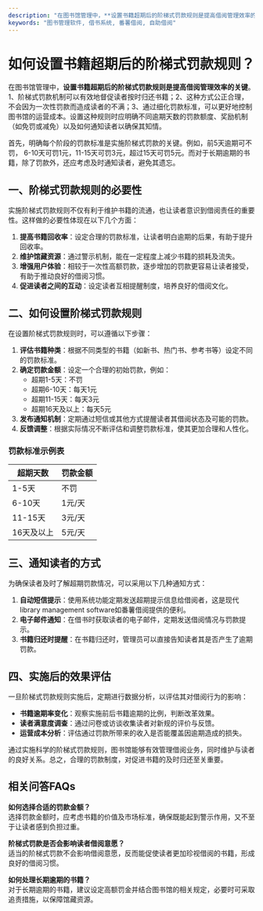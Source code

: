 ```yaml
---
description: "在图书馆管理中，**设置书籍超期后的阶梯式罚款规则是提高借阅管理效率的关键**。1、阶梯式罚款机制可以有效地督促读者按时归还书籍；2、这种方式公正合理，不会因为一次性罚款而造成读者的不满；3、通过细化罚款标准，可以更好地控制图书馆的运营成本。设置这种规则时应明确不同逾期天数的罚款额度、奖励机制（如免罚或减免）以及如何通知读者以确保其知情。"
keywords: "图书管理软件, 借书系统, 番薯借阅, 自助借阅"
---
```

# 如何设置书籍超期后的阶梯式罚款规则？

在图书馆管理中，**设置书籍超期后的阶梯式罚款规则是提高借阅管理效率的关键**。1、阶梯式罚款机制可以有效地督促读者按时归还书籍；2、这种方式公正合理，不会因为一次性罚款而造成读者的不满；3、通过细化罚款标准，可以更好地控制图书馆的运营成本。设置这种规则时应明确不同逾期天数的罚款额度、奖励机制（如免罚或减免）以及如何通知读者以确保其知情。

首先，明确每个阶段的罚款标准是实施阶梯式罚款的关键。例如，前5天逾期可不罚， 6-10天可罚1元，11-15天可罚3元，超过15天可罚5元。而对于长期逾期的书籍，除了罚款外，还应考虑及时通知读者，避免其遗忘。

## 一、阶梯式罚款规则的必要性

实施阶梯式罚款规则不仅有利于维护书籍的流通，也让读者意识到借阅责任的重要性。这样做的必要性体现在以下几个方面：

1. **提高书籍回收率**：设定合理的罚款标准，让读者明白逾期的后果，有助于提升回收率。
2. **维护馆藏资源**：通过警示机制，能在一定程度上减少书籍的损耗及流失。
3. **增强用户体验**：相较于一次性高额罚款，逐步增加的罚款更容易让读者接受，有助于推动良好的借阅习惯。
4. **促进读者之间的互动**：设定读者互相提醒制度，培养良好的借阅文化。

## 二、如何设置阶梯式罚款规则

在设置阶梯式罚款规则时，可以遵循以下步骤：

1. **评估书籍种类**：根据不同类型的书籍（如新书、热门书、参考书等）设定不同的罚款标准。
2. **确定罚款金额**：设定一个合理的初始罚款，例如：
   - 超期1-5天：不罚
   - 超期6-10天：每天1元
   - 超期11-15天：每天3元
   - 超期16天及以上：每天5元
3. **发布通知机制**：定期通过短信或其他方式提醒读者其借阅状态及可能的罚款。
4. **反馈调整**：根据实际情况不断评估和调整罚款标准，使其更加合理和人性化。

### 罚款标准示例表

| 超期天数     | 罚款金额   |
|---------------|------------|
| 1-5天        | 不罚       |
| 6-10天       | 1元/天     |
| 11-15天      | 3元/天     |
| 16天及以上   | 5元/天     |

## 三、通知读者的方式

为确保读者及时了解超期罚款情况，可以采用以下几种通知方式：

1. **自动短信提示**：使用系统功能定期发送超期提示信息给借阅者，这是现代library management software如番薯借阅提供的便利。
2. **电子邮件通知**：在借书时获取读者的电子邮件，定期发送借阅情况与罚款提示。
3. **书籍归还时提醒**：在书籍归还时，管理员可以直接告知读者其是否产生了逾期罚款。

## 四、实施后的效果评估

一旦阶梯式罚款规则实施后，定期进行数据分析，以评估其对借阅行为的影响：

- **书籍逾期率变化**：观察实施前后书籍逾期的比例，判断改革效果。
- **读者满意度调查**：通过问卷或访谈收集读者对新规的评价与反馈。
- **运营成本分析**：评估通过罚款所带来的收入是否能覆盖因逾期造成的损失。

通过实施科学的阶梯式罚款规则，图书馆能够有效管理借阅业务，同时维护与读者的良好关系。总之，合理的罚款制度，对促进书籍的及时归还至关重要。

## 相关问答FAQs

**如何选择合适的罚款金额？**  
选择罚款金额时，应考虑书籍的价值及市场标准，确保既能起到警示作用，又不至于让读者感到负担过重。

**阶梯式罚款是否会影响读者借阅意愿？**  
适当的阶梯式罚款不会影响借阅意愿，反而能促使读者更加珍视借阅的书籍，形成良好的借阅习惯。

**如何处理长期逾期的书籍？**  
对于长期逾期的书籍，建议设定高额罚金并结合图书馆的相关规定，必要时可采取追责措施，以保障馆藏资源。
